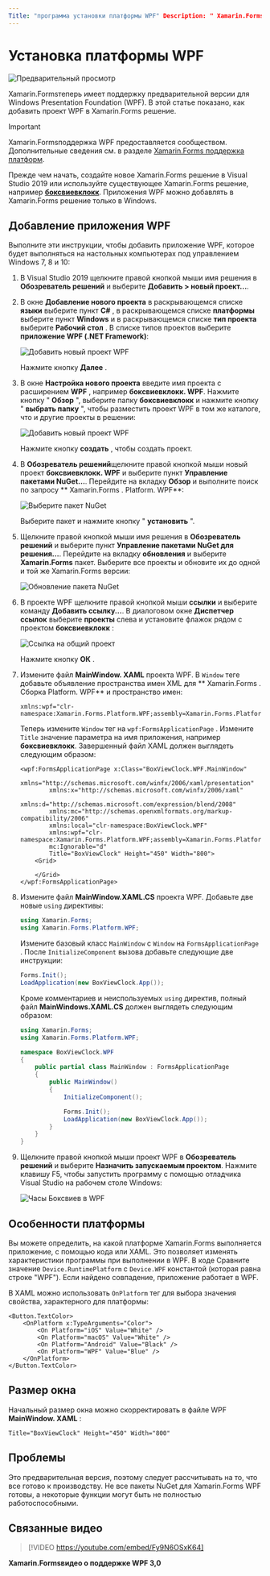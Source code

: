 ```yaml
---
Title: "программа установки платформы WPF" Description: " Xamarin.Forms теперь имеет поддержку предварительной версии для платформы WPF" MS. произв: Xamarin MS. AssetID: 650723F2-4279-4B7B-B0A1-D7F8FF26BF1E MS. Technology: Xamarin-Forms MS. Custom: ксаму-видео author: давидбритч MS. author: дабритч MS. Date: 04/09/2020 No-Loc: [ Xamarin.Forms , Xamarin.Essentials ]
---
```


# <a name="wpf-platform-setup"></a>Установка платформы WPF

![Предварительный просмотр](~/media/shared/preview.png)

Xamarin.Formsтеперь имеет поддержку предварительной версии для Windows Presentation Foundation (WPF). В этой статье показано, как добавить проект WPF в Xamarin.Forms решение.

> [!IMPORTANT]
> Xamarin.Formsподдержка WPF предоставляется сообществом. Дополнительные сведения см. в разделе [ Xamarin.Forms поддержка платформ](https://github.com/xamarin/Xamarin.Forms/wiki/Platform-Support).

Прежде чем начать, создайте новое Xamarin.Forms решение в Visual Studio 2019 или используйте существующее Xamarin.Forms решение, например [**боксвиевклокк**](https://docs.microsoft.com/samples/xamarin/xamarin-forms-samples/boxview-boxviewclock). Приложения WPF можно добавлять в Xamarin.Forms решение только в Windows.

## <a name="add-a-wpf-application"></a>Добавление приложения WPF

Выполните эти инструкции, чтобы добавить приложение WPF, которое будет выполняться на настольных компьютерах под управлением Windows 7, 8 и 10:

1. В Visual Studio 2019 щелкните правой кнопкой мыши имя решения в **Обозреватель решений** и выберите **Добавить > новый проект...**.

2. В окне **Добавление нового проекта** в раскрывающемся списке **языки** выберите пункт **C#** , в раскрывающемся списке **платформы** выберите пункт **Windows** и в раскрывающемся списке **тип проекта** выберите **Рабочий стол** . В списке типов проектов выберите **приложение WPF (.NET Framework)**:

    ![Добавить новый проект WPF](wpf-images/add-project.png "Добавить новый проект WPF")

    Нажмите кнопку **Далее** .

3. В окне **Настройка нового проекта** введите имя проекта с расширением **WPF** , например **боксвиевклокк. WPF**. Нажмите кнопку " **Обзор** ", выберите папку **боксвиевклокк** и нажмите кнопку " **выбрать папку** ", чтобы разместить проект WPF в том же каталоге, что и другие проекты в решении:

    ![Добавить новый проект WPF](wpf-images/configure-project.png "Добавить новый проект WPF")

    Нажмите кнопку **создать** , чтобы создать проект.

4. В **Обозреватель решений**щелкните правой кнопкой мыши новый проект **боксвиевклокк. WPF** и выберите пункт **Управление пакетами NuGet...**. Перейдите на вкладку **Обзор** и выполните поиск по запросу ** Xamarin.Forms . Platform. WPF**:

    ![Выберите пакет NuGet](wpf-images/select-nuget-package.png "Выберите пакет NuGet")

    Выберите пакет и нажмите кнопку " **установить** ".

5. Щелкните правой кнопкой мыши имя решения в **Обозреватель решений** и выберите пункт **Управление пакетами NuGet для решения...**. Перейдите на вкладку **обновления** и выберите **Xamarin.Forms** пакет. Выберите все проекты и обновите их до одной и той же Xamarin.Forms версии:

    ![Обновление пакета NuGet](wpf-images/update-nuget-package.png "Обновление пакета NuGet")

6. В проекте WPF щелкните правой кнопкой мыши **ссылки** и выберите команду **Добавить ссылку...**. В диалоговом окне **Диспетчер ссылок** выберите **проекты** слева и установите флажок рядом с проектом **боксвиевклокк** :

    ![Ссылка на общий проект](wpf-images/reference-shared-project.png "Ссылка на общий проект")

    Нажмите кнопку **ОК** .

7. Измените файл **MainWindow. XAML** проекта WPF. В `Window` теге добавьте объявление пространства имен XML для ** Xamarin.Forms . Сборка Platform. WPF** и пространство имен:

    ```xaml
    xmlns:wpf="clr-namespace:Xamarin.Forms.Platform.WPF;assembly=Xamarin.Forms.Platform.WPF"
    ```

    Теперь измените `Window` тег на `wpf:FormsApplicationPage` . Измените `Title` значение параметра на имя приложения, например **боксвиевклокк**. Завершенный файл XAML должен выглядеть следующим образом:

    ```xaml
    <wpf:FormsApplicationPage x:Class="BoxViewClock.WPF.MainWindow"
            xmlns="http://schemas.microsoft.com/winfx/2006/xaml/presentation"
            xmlns:x="http://schemas.microsoft.com/winfx/2006/xaml"
            xmlns:d="http://schemas.microsoft.com/expression/blend/2008"
            xmlns:mc="http://schemas.openxmlformats.org/markup-compatibility/2006"
            xmlns:local="clr-namespace:BoxViewClock.WPF"
            xmlns:wpf="clr-namespace:Xamarin.Forms.Platform.WPF;assembly=Xamarin.Forms.Platform.WPF"            
            mc:Ignorable="d"
            Title="BoxViewClock" Height="450" Width="800">
        <Grid>

        </Grid>
    </wpf:FormsApplicationPage>
    ```

8. Измените файл **MainWindow.XAML.CS** проекта WPF. Добавьте две новые `using` директивы:

    ```csharp
    using Xamarin.Forms;
    using Xamarin.Forms.Platform.WPF;
    ```

    Измените базовый класс `MainWindow` с `Window` на `FormsApplicationPage` . После `InitializeComponent` вызова добавьте следующие две инструкции:

    ```csharp
    Forms.Init();
    LoadApplication(new BoxViewClock.App());
    ```

    Кроме комментариев и неиспользуемых `using` директив, полный файл **MainWindows.XAML.CS** должен выглядеть следующим образом:

    ```csharp
    using Xamarin.Forms;
    using Xamarin.Forms.Platform.WPF;

    namespace BoxViewClock.WPF
    {
        public partial class MainWindow : FormsApplicationPage
        {
            public MainWindow()
            {
                InitializeComponent();

                Forms.Init();
                LoadApplication(new BoxViewClock.App());
            }
        }
    }
    ```

9. Щелкните правой кнопкой мыши проект WPF в **Обозреватель решений** и выберите **Назначить запускаемым проектом**. Нажмите клавишу F5, чтобы запустить программу с помощью отладчика Visual Studio на рабочем столе Windows:

    ![Часы Боксвиев в WPF](wpf-images/wpf-boxviewclock.png "Часы Боксвиев в WPF" )

## <a name="platform-specifics"></a>Особенности платформы

Вы можете определить, на какой платформе Xamarin.Forms выполняется приложение, с помощью кода или XAML. Это позволяет изменять характеристики программы при выполнении в WPF. В коде Сравните значение `Device.RuntimePlatform` с `Device.WPF` константой (которая равна строке "WPF"). Если найдено совпадение, приложение работает в WPF.

В XAML можно использовать `OnPlatform` тег для выбора значения свойства, характерного для платформы:

```xaml
<Button.TextColor>
    <OnPlatform x:TypeArguments="Color">
        <On Platform="iOS" Value="White" />
        <On Platform="macOS" Value="White" />
        <On Platform="Android" Value="Black" />
        <On Platform="WPF" Value="Blue" />
    </OnPlatform>
</Button.TextColor>
```

## <a name="window-size"></a>Размер окна

Начальный размер окна можно скорректировать в файле WPF **MainWindow. XAML** :

```xaml
Title="BoxViewClock" Height="450" Width="800"
```

## <a name="issues"></a>Проблемы

Это предварительная версия, поэтому следует рассчитывать на то, что все готово к производству. Не все пакеты NuGet для Xamarin.Forms WPF готовы, а некоторые функции могут быть не полностью работоспособными.

## <a name="related-video"></a>Связанные видео

> [!VIDEO https://youtube.com/embed/Fy9N6OSxK64]

**Xamarin.Formsвидео о поддержке WPF 3,0**

